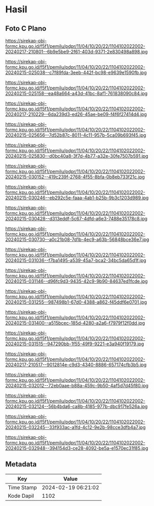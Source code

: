 # Hasil

## Foto C Plano

https://sirekap-obj-formc.kpu.go.id/f5f1/pemilu/pdpr/11/04/10/20/22/1104102022002-20240217-210801--6b9e5be9-2f61-403d-9371-2e830498a898.jpg

https://sirekap-obj-formc.kpu.go.id/f5f1/pemilu/pdpr/11/04/10/20/22/1104102022002-20240215-025038--c7f89fda-3eeb-442f-bc98-e9639e1590fb.jpg

https://sirekap-obj-formc.kpu.go.id/f5f1/pemilu/pdpr/11/04/10/20/22/1104102022002-20240215-025158--ea48a664-a43d-41bc-8af1-761838090c84.jpg

https://sirekap-obj-formc.kpu.go.id/f5f1/pemilu/pdpr/11/04/10/20/22/1104102022002-20240217-210229--6da239d3-ed26-45ae-be09-f4f6f27414d4.jpg

https://sirekap-obj-formc.kpu.go.id/f5f1/pemilu/pdpr/11/04/10/20/22/1104102022002-20240215-025656--7d52b87c-8011-4c11-957b-5ca09b693f45.jpg

https://sirekap-obj-formc.kpu.go.id/f5f1/pemilu/pdpr/11/04/10/20/22/1104102022002-20240215-025830--d0bc40a8-3f7d-4b77-a32e-30fe7507b591.jpg

https://sirekap-obj-formc.kpu.go.id/f5f1/pemilu/pdpr/11/04/10/20/22/1104102022002-20240215-030152--419c239f-2768-4f55-8bfa-0b8eb733f21c.jpg

https://sirekap-obj-formc.kpu.go.id/f5f1/pemilu/pdpr/11/04/10/20/22/1104102022002-20240215-030246--eb292c5e-faaa-4ab1-b25b-9b3c1203d989.jpg

https://sirekap-obj-formc.kpu.go.id/f5f1/pemilu/pdpr/11/04/10/20/22/1104102022002-20240215-030428--d313eddf-5c67-4dfd-a6e3-7488e35178c8.jpg

https://sirekap-obj-formc.kpu.go.id/f5f1/pemilu/pdpr/11/04/10/20/22/1104102022002-20240215-030730--a0c21b08-7d1b-4ec9-a63b-56848bce36e7.jpg

https://sirekap-obj-formc.kpu.go.id/f5f1/pemilu/pdpr/11/04/10/20/22/1104102022002-20240215-031036--f7ba1495-a539-45a7-bca2-34bc5da65d1f.jpg

https://sirekap-obj-formc.kpu.go.id/f5f1/pemilu/pdpr/11/04/10/20/22/1104102022002-20240215-031146--d96fc9d3-9435-42c9-9b90-84637ed1fcde.jpg

https://sirekap-obj-formc.kpu.go.id/f5f1/pemilu/pdpr/11/04/10/20/22/1104102022002-20240215-031255--987498b1-67d0-4388-a862-f45ddf6e0701.jpg

https://sirekap-obj-formc.kpu.go.id/f5f1/pemilu/pdpr/11/04/10/20/22/1104102022002-20240215-031400--a515bcec-185d-4280-a2a6-f7979f12f0dd.jpg

https://sirekap-obj-formc.kpu.go.id/f5f1/pemilu/pdpr/11/04/10/20/22/1104102022002-20240215-031515--947290bb-1f55-49f9-9221-e3a940f19179.jpg

https://sirekap-obj-formc.kpu.go.id/f5f1/pemilu/pdpr/11/04/10/20/22/1104102022002-20240217-210517--9012814e-c9d3-4340-8886-657174cfb3b5.jpg

https://sirekap-obj-formc.kpu.go.id/f5f1/pemilu/pdpr/11/04/10/20/22/1104102022002-20240215-032012--72eb0aae-b88a-459c-9b50-4af5d7d45f80.jpg

https://sirekap-obj-formc.kpu.go.id/f5f1/pemilu/pdpr/11/04/10/20/22/1104102022002-20240215-032124--56b4bda6-ca8b-4185-977b-dbc917fe526a.jpg

https://sirekap-obj-formc.kpu.go.id/f5f1/pemilu/pdpr/11/04/10/20/22/1104102022002-20240215-032245--33f933ac-a1fd-4c12-9e2b-98cce3dfb4a7.jpg

https://sirekap-obj-formc.kpu.go.id/f5f1/pemilu/pdpr/11/04/10/20/22/1104102022002-20240215-032948--394154d3-ce28-4092-be5a-e1570ec31f85.jpg


## Metadata

| Key        | Value               |
| ---------- | ------------------- |
| Time Stamp | 2024-02-19 06:21:02 |
| Kode Dapil | 1102                |



